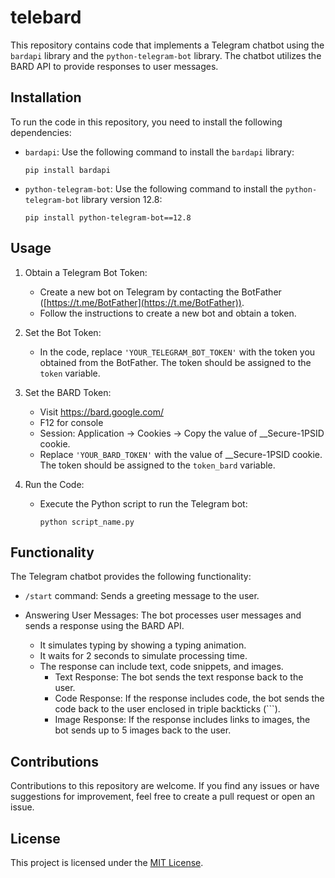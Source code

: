 # telebard

This repository contains code that implements a Telegram chatbot using the `bardapi` library and the `python-telegram-bot` library. The chatbot utilizes the BARD API to provide responses to user messages.

## Installation

To run the code in this repository, you need to install the following dependencies:

- `bardapi`: Use the following command to install the `bardapi` library:
  ```
  pip install bardapi
  ```

- `python-telegram-bot`: Use the following command to install the `python-telegram-bot` library version 12.8:
  ```
  pip install python-telegram-bot==12.8
  ```

## Usage

1. Obtain a Telegram Bot Token: 
   - Create a new bot on Telegram by contacting the BotFather ([https://t.me/BotFather](https://t.me/BotFather)).
   - Follow the instructions to create a new bot and obtain a token.

2. Set the Bot Token:
   - In the code, replace `'YOUR_TELEGRAM_BOT_TOKEN'` with the token you obtained from the BotFather. The token should be assigned to the `token` variable.

3. Set the BARD Token:
   - Visit https://bard.google.com/
   - F12 for console
   - Session: Application → Cookies → Copy the value of __Secure-1PSID cookie.
   - Replace `'YOUR_BARD_TOKEN'` with the value of __Secure-1PSID cookie. The token should be assigned to the `token_bard` variable.

4. Run the Code:
   - Execute the Python script to run the Telegram bot:
     ```
     python script_name.py
     ```

## Functionality

The Telegram chatbot provides the following functionality:

- `/start` command: Sends a greeting message to the user.

- Answering User Messages: The bot processes user messages and sends a response using the BARD API.
  - It simulates typing by showing a typing animation.
  - It waits for 2 seconds to simulate processing time.
  - The response can include text, code snippets, and images.
    - Text Response: The bot sends the text response back to the user.
    - Code Response: If the response includes code, the bot sends the code back to the user enclosed in triple backticks (```). 
    - Image Response: If the response includes links to images, the bot sends up to 5 images back to the user.

## Contributions

Contributions to this repository are welcome. If you find any issues or have suggestions for improvement, feel free to create a pull request or open an issue.

## License

This project is licensed under the [MIT License](LICENSE).

